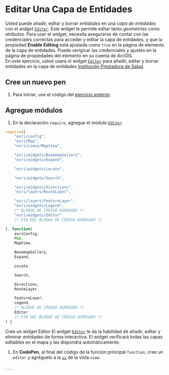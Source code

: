 # Editar Una Capa de Entidades
Usted puede añadir, editar y borrar _entidades_ en una _capa de entidades_ con el _widget_ [`Editor`](https://developers.arcgis.com/javascript/latest/api-reference/esri-widgets-Editor.html). Este widget le permite editar tanto _geometrías_ como _atributos_. Para usar el widget, necesita asegurarse de contar con las credenciales correctas para acceder y editar la capa de entidades, y que la propiedad **Enable Editing** está ajustada como `true` en la página de elemento de la capa de entidades. Puede verigicar las credenciales y ajustes en la página de propiedades del elemento en su cuenta de ArcGIS.  
En este ejercicio, usted usará el widget [`Editor`](https://developers.arcgis.com/javascript/latest/api-reference/esri-widgets-Editor.html) para añadir, editar y borrar entidades en la capa de entidades [Institución Prestadora de Salud](https://services.arcgis.com/DDzi7vRExVRMO5AB/arcgis/rest/services/Instituci%C3%B3n_Prestadora_de_Salud/FeatureServer/0).
## Cree un nuevo pen
1. Para iniciar, use el código del [ejercicio anterior](https://github.com/DesarrolladoresEsri/epc.co.js/blob/main/6.agregar-capa/README.md).
## Agregue módulos
1. En la declaraciòn `require`, agregue el módulo [`Editor`](https://developers.arcgis.com/javascript/latest/api-reference/esri-widgets-Editor.html).
```javascript
require([
    "esri/config", 
    "esri/Map", 
    "esri/views/MapView",

    "esri/widgets/BasemapGallery",
    "esri/widgets/Expand",

    "esri/widgets/Locate",

    "esri/widgets/Search",

    "esri/widgets/Directions",
    "esri/layers/RouteLayer",

    "esri/layers/FeatureLayer",
    "esri/widgets/Legend",
    /* BLOQUE DE CÓDIGO AGREGADO */
    "esri/widgets/Editor"
    /* FIN DEL BLOQUE DE CÓDIGO AGREGADO */

], function(
    esriConfig, 
    Map, 
    MapView,

    BasemapGallery,
    Expand,

    Locate,

    Search,

    Directions,
    RouteLayer,

    FeatureLayer,
    Legend,
    /* BLOQUE DE CÓDIGO AGREGADO */
    Editor,
    /* FIN DEL BLOQUE DE CÓDIGO AGREGADO */
) {
```
Cree un widget Editor
El widget [`Editor`](https://developers.arcgis.com/javascript/latest/api-reference/esri-widgets-Editor.html) le da la habilidad de añadir, editar y eliminar entidades de forma interactiva. El widget verificará todas las capas editables en el mapa y las dispondrá automáticamente. 
1. En **CodePen**, al final del código de la función principal `function`, cree un `editor` y agréguelo a la [`ui`](https://developers.arcgis.com/javascript/latest/api-reference/esri-views-ui-DefaultUI.html) de la vista `view`.
```js

´´´
